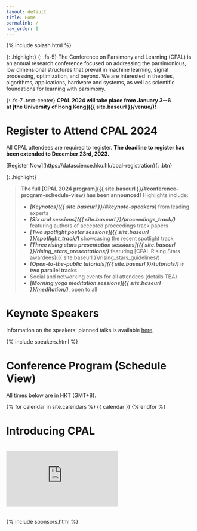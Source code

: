 ```yaml
---
layout: default
title: Home
permalink: /
nav_order: 0
---
```


{% include splash.html %}

{: .highlight}
{: .fs-5}
The Conference on Parsimony and Learning (CPAL) is an annual research
conference focused on addressing the parsimonious, low dimensional structures
that prevail in machine learning, signal processing, optimization, and beyond.
We are interested in theories, algorithms, applications, hardware and systems,
as well as scientific foundations for learning with parsimony. 

<!--
We describe [our]({{ site.baseurl }}/organization_committee) vision for the conference in
more detail [here]({{ site.baseurl }}/vision).
-->

{: .fs-7 .text-center}
**CPAL 2024 will take place from January 3--6 <br> at [the University of Hong Kong]({{ site.baseurl }}/venue/)!**



<!--
# Call for Papers

{: .fs-5 .text-center}
[Submit your Work on OpenReview](https://openreview.net/group?id=CPAL.cc/2024/Conference)

We are pleased to invite paper submissions for the first Conference on
Parsimony and Learning. Please see the [**call for papers**]({{ site.baseurl
}}/tracks) for details about the submission and reviewing process, as well as
subject areas of interest and general policies. Stay tuned for further updates.


# Key Dates and Deadlines


*All deadlines are 23:59 [Anywhere-on-Earth (AOE)](https://www.ieee802.org/16/aoe.html)*

- **August 28th, 2023**: Submission Deadline for [Proceedings Track](https://openreview.net/group?id=CPAL.cc/2024/Conference)
- **October 1st, 2023**: [Rising Stars Award]({{ site.baseurl }}/rising_stars)
  Application Deadline
- **October 10th, 2023**: Submission Deadline for [Recent Spotlight Track](https://openreview.net/group?id=CPAL.cc/2024/Recent_Spotlight_Track)
- **November 20th, 2023**: Final Decisions Released (Both Tracks)
- **January 3rd-6th, 2024**: Main Conference (In-Person, HKU Main Campus)

{: .highlight}
See the [deadlines page]({{ site.baseurl }}/deadlines) for a complete list of
key dates.
-->

# Register to Attend CPAL 2024


All CPAL attendees are required to register. **The deadline to register has
been extended to December 23rd, 2023.**

<span class="fs-6">
[Register Now](https://datascience.hku.hk/cpal-registration){: .btn}
</span>


{: .highlight}
> **The full [CPAL 2024 program]({{ site.baseurl }}/#conference-program-schedule-view) has been announced!**
> Highlights include:
> - **_[Keynotes]({{ site.baseurl }}/#keynote-speakers)_** from leading experts
> - **_[Six oral sessions]({{ site.baseurl }}/proceedings_track/)_** featuring authors
>   of accepted proceedings track papers
> - **_[Two spotlight poster sessions]({{ site.baseurl }}/spotlight_track/)_**
>   showcasing the recent spotlight track
> - **_[Three rising stars presentation sessions]({{ site.baseurl }}/rising_stars_presentations/)_**
>   featuring [CPAL Rising Stars awardees]({{ site.baseurl }}/rising_stars_guidelines/)
> - **_[Open-to-the-public tutorials]({{ site.baseurl }}/tutorials/)_** in **two parallel tracks**
> - Social and networking events for all attendees (details TBA)
> - **_[Morning yoga meditation sessions]({{ site.baseurl }}/meditation/)_**, open to all


# Keynote Speakers

Information on the speakers' planned talks is available [here]({{site.baseurl}}/speakers/#talk-details).

{% include speakers.html %}


# Conference Program (Schedule View)

All times below are in HKT (GMT+8).

{% for calendar in site.calendars %}
{{ calendar }}
{% endfor %}


# Introducing CPAL

<br>
<div class="youtube-wrapper">
<div class="youtube-video">
<iframe src="https://www.youtube-nocookie.com/embed/pGbjiZOR63I?rel=0" title="YouTube video player" frameborder="0" allow="accelerometer; autoplay; clipboard-write; encrypted-media; gyroscope; picture-in-picture; web-share" allowfullscreen></iframe>
</div>
</div>
<br>


{% include sponsors.html %}
